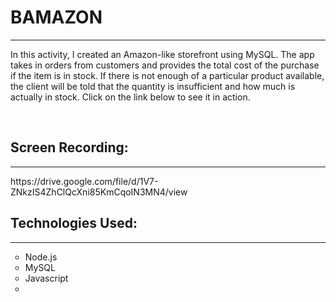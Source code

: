 <h1>BAMAZON</h1>
<hr>

In this activity, I created an Amazon-like storefront using MySQL. The app takes in orders from customers and provides the total cost of the purchase if the item is in stock. If there is not enough of a particular product available, the client will be told that the quantity is insufficient and how much is actually in stock. Click on the link below to see it in action.

<br>

<h2>Screen Recording:</h2>
<hr>
https://drive.google.com/file/d/1V7-ZNkzIS4ZhClQcXni85KmCqoIN3MN4/view

<br>
<h2>Technologies Used:</h2>
<hr>
<ul style="list-style-type:circle;">
  <li>Node.js</li>
  <li>MySQL</li>
  <li>Javascript<li>
</ul>  